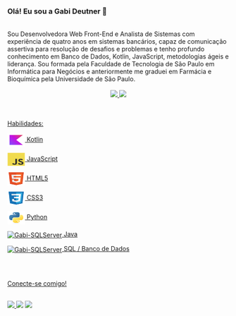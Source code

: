 ### Olá! Eu sou a Gabi Deutner 👋

<br>
Sou Desenvolvedora Web Front-End e Analista de Sistemas com experiência de quatro anos em sistemas bancários, capaz de comunicação assertiva para resolução de desafios e problemas e tenho profundo conhecimento em Banco de Dados, Kotlin, JavaScript, metodologias ágeis e liderança. Sou formada pela Faculdade de Tecnologia de São Paulo em Informática para Negócios e anteriormente me graduei em Farmácia e Bioquímica pela Universidade de São Paulo. 
<br><br>

<div align="center">
  <a href="https://github.com/GabiDeutner">
  <img height="180em" src="https://github-readme-stats.vercel.app/api?username=GabiDeutner&show_icons=true&theme=midnight-purple&include_all_commits=true&count_private=true"/>
  <img height="180em" src="https://github-readme-stats.vercel.app/api/top-langs/?username=GabiDeutner&layout=compact&langs_count=7&theme=midnight-purple"/>
</div>
<br><br>
    
<!--<div style="display: inline_block"><br> -->
<div>
  <p> Habilidades: </p>
  
  <p><img align="center" alt="Gabi-Kotlin" height="30" width="40" src="https://raw.githubusercontent.com/devicons/devicon/master/icons/kotlin/kotlin-original.svg"> Kotlin </p>

  <p><img align="center" alt="Gabi-JavaScript" height="30" width="40" src="https://raw.githubusercontent.com/devicons/devicon/master/icons/javascript/javascript-original.svg"> JavaScript </p>
  
  <p><img align="center" alt="Gabi-HTML" height="30" width="40" src="https://raw.githubusercontent.com/devicons/devicon/master/icons/html5/html5-original.svg"> HTML5 </p>
  
  <p> <img align="center" alt="Gabi-CSS" height="30" width="40" src="https://raw.githubusercontent.com/devicons/devicon/master/icons/css3/css3-original.svg"> CSS3 </p>
  
  <p> <img align="center" alt="Gabi-Python" height="30" width="40" src="https://raw.githubusercontent.com/devicons/devicon/master/icons/python/python-original.svg"> Python </p>
    
  <p> <img align="center" alt="Gabi-SQLServer" height="30" width="40" src="https://cdn.jsdelivr.net/gh/devicons/devicon/icons/java/java-original.svg"> Java </p>
    
  <p> <img align="center" alt="Gabi-SQLServer" height="30" width="40" src="https://cdn.jsdelivr.net/gh/devicons/devicon/icons/mysql/mysql-original-wordmark.svg"> SQL / Banco de Dados </p>
  
</div>
  
  ##
<br>
<div> 
  <p> Conecte-se comigo! </p>
  <br>
  <a href ="https://web.dio.me/users/deutnerg"> <img src= "https://img.shields.io/badge/-Meu%20Perfil%20na%20DIO-000?style=for-the-badge"> </a>
  <a href = "mailto:deutnerg@gmail.com"><img src="https://img.shields.io/badge/-Gmail-%23333?style=for-the-badge&logo=gmail&logoColor=white" target="_blank"></a>
  <a href="https://www.linkedin.com/in/gabideutner/" target="_blank"><img src="https://img.shields.io/badge/-LinkedIn-%230077B5?style=for-the-badge&logo=linkedin&logoColor=white" target="_blank"></a>  
</div>
<br><br>
